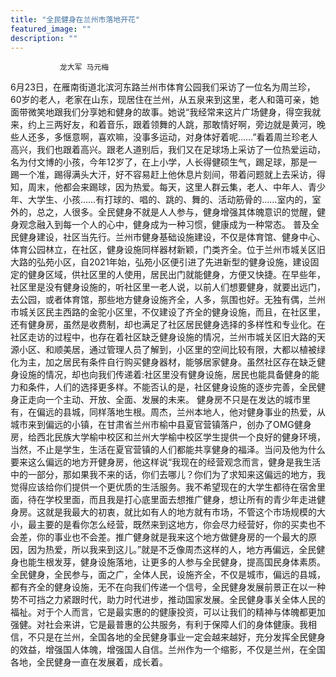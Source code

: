 ```yaml
---
title: "全民健身在兰州市落地开花"
featured_image: ""
description: ""
---
```

               龙大军 马元梅

6月23日，在雁南街道北滨河东路兰州市体育公园我们采访了一位名为周兰珍，60岁的老人，老家在山东，现居住在兰州，从五泉来到这里，老人和蔼可亲，她面带微笑地跟我们分享她和健身的故事。她说“我经常来这片广场健身，得空我就来，约上三两好友，和着音乐，跟着领舞的人跳，那敢情好啊，旁边就是黄河，晚些人还多，多惬意啊，喜欢嘛，没事多运动，对身体好着呢……”看着周兰珍老人高兴，我们也跟着高兴。跟老人道别后，我们又在足球场上采访了一位热爱运动，名为付文博的小孩，今年12岁了，在上小学，人长得健硕生气，踢足球，那是一踢一个准，踢得满头大汗，好不容易赶上他休息片刻间，带着问题就上去采访，得知，周末，他都会来踢球，因为热爱。每天，这里人群云集，老人、中年人、青少年、大学生、小孩……有打球的、唱的、跳的、舞的、活动筋骨的……室内的，室外的，总之，人很多。全民健身不就是人人参与，健身增强其体魄意识的觉醒，健身观念融入到每一个人的心中，健身成为一种习惯，健康成为一种常态。
普及全民健身建设，社区当先行。兰州市健身基础设施建设，不仅是体育馆、健身中心、体育公园林立，在社区，健身设施同样器材新颖，门类齐全。位于兰州市城关区旧大路的弘苑小区，自2021年始，弘苑小区便引进了先进新型的健身设施，建设固定的健身区域，供社区里的人使用，居民出门就能健身，方便又快捷。在早些年，社区里是没有健身设施的，听社区里一老人说，以前人们想要健身，就要出远门，去公园，或者体育馆，那些地方健身设施齐全，人多，氛围也好。无独有偶，兰州市城关区民主西路的金驼小区里，不仅建设了齐全的健身设施，而且，在社区里，还有健身房，虽然是收费制，却也满足了社区居民健身选择的多样性和专业化。在社区走访的过程中，也存在着社区缺乏健身设施的情况，兰州市城关区旧大路的天源小区、和顺美居，通过管理人员了解到，小区里的空间比较有限，大都以植被绿化为主，加之居民有条件自行购买健身器材，能够居家健身。虽然社区存在缺乏健身设施的情况，却也向我们传递着:社区里没有健身设施，居民也能具备健身的能力和条件，人们的选择更多样。不能否认的是，社区健身设施的逐步完善，全民健身正走向一个主动、开放、全面、发展的未来。
健身房不只是在发达的城市里有，在偏远的县城，同样落地生根。周杰，兰州本地人，他对健身事业的热爱，从城市来到偏远的小镇，在甘肃省兰州市榆中县夏官营镇落户，创办了OMG健身房，给西北民族大学榆中校区和兰州大学榆中校区学生提供一个良好的健身环境，当然，不止是学生，生活在夏官营镇的人们都能共享健身的福泽。当问及他为什么要来这么偏远的地方开健身房，他这样说“我现在的经营观念而言，健身是我生活中的一部分，那如果我不来的话，你们去哪儿？你们为了求知来这偏远的地方，我觉得应该给你们提供一个更优质的生活服务。我不希望现在的大学生都待在宿舍里面，待在学校里面，而且我是打心底里面去想推广健身，想让所有的青少年走进健身房。这就是我最大的初衷，就比如有人的地方就有市场，不管这个市场规模的大小，最主要的是看你怎么经营，既然来到这地方，你会尽力经营好，你的买卖也不会差，你的事业也不会差。推广健身就是我来这个地方做健身房的一个最大的原因，因为热爱，所以我来到这儿。”就是不乏像周杰这样的人，地方再偏远，全民健身也能生根发芽，健身设施落地，让更多的人参与全民健身，提高国民身体素质。
全民健身，全民参与，面之广，全体人民，设施齐全，不仅是城市，偏远的县城，都有齐全的健身设施，无不在向我们传递一个信号，全民健身发展前景正在以一种势不可挡之力紧跟时代，助力时代进步，推动国家发展。全民健身事关全体人民的福祉。对于个人而言，它是最实惠的的健康投资，可以让我们的精神与体魄都更加强健。对社会来讲，它是最普惠的公共服务，有利于保障人们的身体健康。我相信，不只是在兰州，全国各地的全民健身事业一定会越来越好，充分发挥全民健身的效益，增强国人体魄，增强国人自信。兰州作为一个缩影，不仅是兰州，在全国各地，全民健身一直在发展着，成长着。
                            